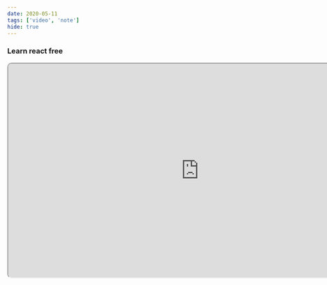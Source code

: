 ```yaml
---
date: 2020-05-11
tags: ['video', 'note']
hide: true
---
```


<!-- <Embed
  src="https://www.youtube.com/watch?v=DLX62G4lc44"
/> -->

### Learn react free

<iframe width="871" height="490" style ="border-radius:10px;" src="https://www.youtube.com/embed/DLX62G4lc44" frameborder="3" allow="accelerometer; autoplay; encrypted-media; gyroscope; picture-in-picture" allowfullscreen></iframe>
